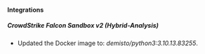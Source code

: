 #### Integrations
##### CrowdStrike Falcon Sandbox v2 (Hybrid-Analysis)
- Updated the Docker image to: *demisto/python3:3.10.13.83255*.
